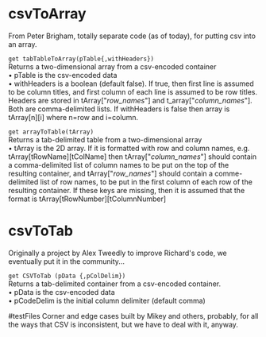 # csvToArray  
From Peter Brigham, totally separate code (as of today), for putting csv into an array.  

`get tabTableToArray(pTable{,withHeaders})`  
Returns a two-dimensional array from a csv-encoded container  
• pTable is the csv-encoded data  
• withHeaders is a boolean (default false).  If true, then first line is assumed to be column titles, and first column of each line is assumed to be row titles.  Headers are stored in tArray["_row_names_"] and t_array["_column_names_"].  Both are comma-delimited lists.  If withHeaders is false then array is tArray[n][i] where n=row and i=column.  


`get arrayToTable(tArray)`  
Returns a tab-delimited table from a two-dimensional array  
• tArray is the 2D array.  If it is formatted with row and column names, e.g. tArray[tRowName][tColName] then tArray["_column_names_"] should contain a comma-delimited list of column names to be put on the top of the resulting container, and tArray["_row_names_"] should contain a comme-delimited list of row names, to be put in the first column of each row of the resulting container.  If these keys are missing, then it is assumed that the format is tArray[tRowNumber][tColumnNumber]


# csvToTab
Originally a project by Alex Tweedly to improve Richard's code, we eventually put it in the community...

`get CSVToTab (pData {,pColDelim})`  
Returns a tab-delimited container from a csv-encoded container.  
• pData is the csv-encoded data  
• pCodeDelim is the initial column delimiter (default comma)  


#testFiles
Corner and edge cases built by Mikey and others, probably, for all the ways that CSV is inconsistent, but we have to deal with it, anyway.
